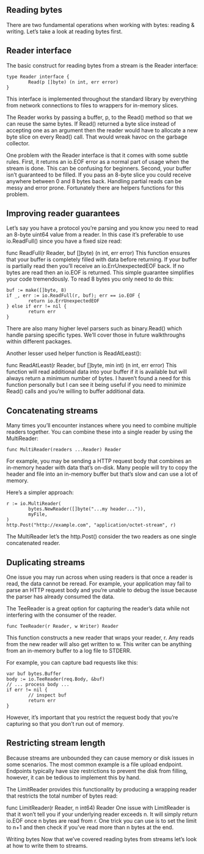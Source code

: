 ## Reading bytes
There are two fundamental operations when working with bytes: reading & writing. Let’s take a look at reading bytes first.

## Reader interface
The basic construct for reading bytes from a stream is the Reader interface:
```
type Reader interface {
        Read(p []byte) (n int, err error)
}
```
This interface is implemented throughout the standard library by everything from network connections to files to wrappers for in-memory slices.

The Reader works by passing a buffer, p, to the Read() method so that we can reuse the same bytes. If Read() returned a byte slice instead of accepting one as an argument then the reader would have to allocate a new byte slice on every Read() call. That would wreak havoc on the garbage collector.

One problem with the Reader interface is that it comes with some subtle rules. First, it returns an io.EOF error as a normal part of usage when the stream is done. This can be confusing for beginners. Second, your buffer isn’t guaranteed to be filled. If you pass an 8-byte slice you could receive anywhere between 0 and 8 bytes back. Handling partial reads can be messy and error prone. Fortunately there are helpers functions for this problem.

## Improving reader guarantees
Let’s say you have a protocol you’re parsing and you know you need to read an 8-byte uint64 value from a reader. In this case it’s preferable to use io.ReadFull() since you have a fixed size read:

func ReadFull(r Reader, buf []byte) (n int, err error)
This function ensures that your buffer is completely filled with data before returning. If your buffer is partially read then you’ll receive an io.ErrUnexpectedEOF back. If no bytes are read then an io.EOF is returned. This simple guarantee simplifies your code tremendously. To read 8 bytes you only need to do this:
```
buf := make([]byte, 8)
if _, err := io.ReadFull(r, buf); err == io.EOF {
        return io.ErrUnexpectedEOF
} else if err != nil {
        return err
}
```
There are also many higher level parsers such as binary.Read() which handle parsing specific types. We’ll cover those in future walkthroughs within different packages.

Another lesser used helper function is ReadAtLeast():

func ReadAtLeast(r Reader, buf []byte, min int) (n int, err error)
This function will read additional data into your buffer if it is available but will always return a minimum number of bytes. I haven’t found a need for this function personally but I can see it being useful if you need to minimize Read() calls and you’re willing to buffer additional data.

## Concatenating streams
Many times you’ll encounter instances where you need to combine multiple readers together. You can combine these into a single reader by using the MultiReader:
```
func MultiReader(readers ...Reader) Reader
```
For example, you may be sending a HTTP request body that combines an in-memory header with data that’s on-disk. Many people will try to copy the header and file into an in-memory buffer but that’s slow and can use a lot of memory.

Here’s a simpler approach:
```
r := io.MultiReader(
        bytes.NewReader([]byte("...my header...")),
        myFile,
)
http.Post("http://example.com", "application/octet-stream", r)
```
The MultiReader let’s the http.Post() consider the two readers as one single concatenated reader.

## Duplicating streams
One issue you may run across when using readers is that once a reader is read, the data cannot be reread. For example, your application may fail to parse an HTTP request body and you’re unable to debug the issue because the parser has already consumed the data.

The TeeReader is a great option for capturing the reader’s data while not interfering with the consumer of the reader.
```
func TeeReader(r Reader, w Writer) Reader
```
This function constructs a new reader that wraps your reader, r. Any reads from the new reader will also get written to w. This writer can be anything from an in-memory buffer to a log file to STDERR.

For example, you can capture bad requests like this:
```
var buf bytes.Buffer
body := io.TeeReader(req.Body, &buf)
// ... process body ...
if err != nil {
        // inspect buf
        return err
}
```
However, it’s important that you restrict the request body that you’re capturing so that you don’t run out of memory.

## Restricting stream length
Because streams are unbounded they can cause memory or disk issues in some scenarios. The most common example is a file upload endpoint. Endpoints typically have size restrictions to prevent the disk from filling, however, it can be tedious to implement this by hand.

The LimitReader provides this functionality by producing a wrapping reader that restricts the total number of bytes read:

func LimitReader(r Reader, n int64) Reader
One issue with LimitReader is that it won’t tell you if your underlying reader exceeds n. It will simply return io.EOF once n bytes are read from r. One trick you can use is to set the limit to n+1 and then check if you’ve read more than n bytes at the end.

Writing bytes
Now that we’ve covered reading bytes from streams let’s look at how to write them to streams.
